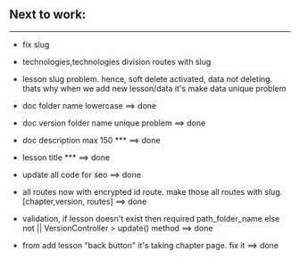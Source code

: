 ## Next to work:

---

-   fix slug
-   technologies,technologies division routes with slug
-   lesson slug problem. hence, soft delete activated, data not deleting. thats why when we add new lesson/data it's make data unique problem

-   doc folder name lowercase ==> done
-   doc version folder name unique problem ==> done
-   doc description max 150 \*\*\* ==> done
-   lesson title \*\*\* ==> done
-   update all code for seo ==> done
-   all routes now with encrypted id route. make those all routes with slug. [chapter,version, routes] ==> done
-   validation, if lesson doesn't exist then required path_folder_name else not || VersionController > update() method ==> done
-   from add lesson "back button" it's taking chapter page. fix it ==> done
